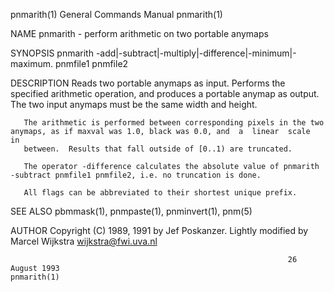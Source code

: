 pnmarith(1)                                                   General Commands Manual                                                  pnmarith(1)

NAME
       pnmarith - perform arithmetic on two portable anymaps

SYNOPSIS
       pnmarith -add|-subtract|-multiply|-difference|-minimum|-maximum.  pnmfile1 pnmfile2

DESCRIPTION
       Reads two portable anymaps as input.  Performs the specified arithmetic operation, and produces a portable anymap as output.  The two input
       anymaps must be the same width and height.

       The arithmetic is performed between corresponding pixels in the two anymaps, as if maxval was 1.0, black was 0.0, and  a  linear  scale  in
       between.  Results that fall outside of [0..1) are truncated.

       The operator -difference calculates the absolute value of pnmarith -subtract pnmfile1 pnmfile2, i.e. no truncation is done.

       All flags can be abbreviated to their shortest unique prefix.

SEE ALSO
       pbmmask(1), pnmpaste(1), pnminvert(1), pnm(5)

AUTHOR
       Copyright (C) 1989, 1991 by Jef Poskanzer.  Lightly modified by Marcel Wijkstra <wijkstra@fwi.uva.nl>

                                                                  26 August 1993                                                       pnmarith(1)
